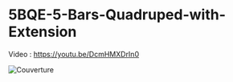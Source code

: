# 5BQE-5-Bars-Quadruped-with-Extension
Video : https://youtu.be/DcmHMXDrIn0

![Couverture](https://user-images.githubusercontent.com/31382964/115988097-6c089780-a5b8-11eb-9b30-cf3d2b16b991.jpg)

